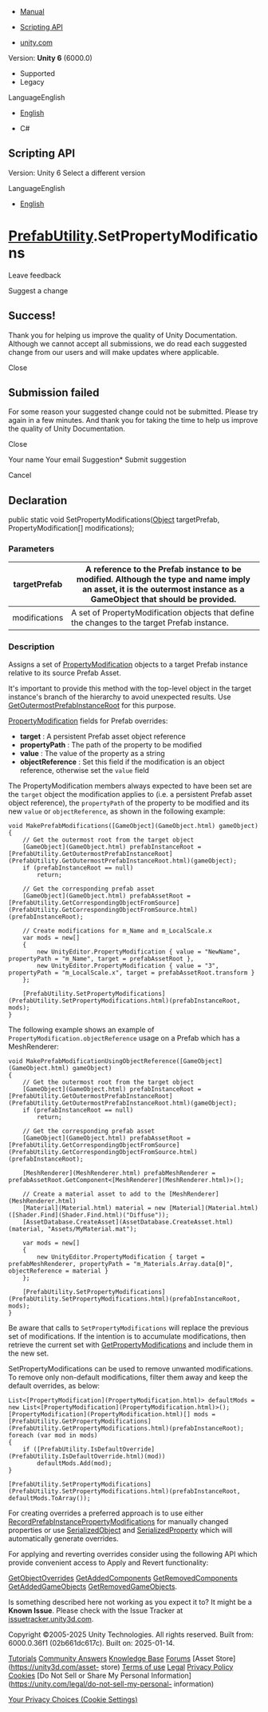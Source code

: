 [ ]()

  * [Manual](../Manual/index.html)
  * [Scripting API](../ScriptReference/index.html)

  * [unity.com](https://unity.com/)

Version: **Unity 6** (6000.0)

  * Supported
  * Legacy

LanguageEnglish

  * [English]()

  * C#

[ ](https://docs.unity3d.com)

## Scripting API

Version: Unity 6 Select a different version

LanguageEnglish

  * [English]()

#  [PrefabUtility](PrefabUtility.html).SetPropertyModifications

Leave feedback

Suggest a change

## Success!

Thank you for helping us improve the quality of Unity Documentation. Although
we cannot accept all submissions, we do read each suggested change from our
users and will make updates where applicable.

Close

## Submission failed

For some reason your suggested change could not be submitted. Please <a>try
again</a> in a few minutes. And thank you for taking the time to help us
improve the quality of Unity Documentation.

Close

Your name Your email Suggestion* Submit suggestion

Cancel

[ ]()

## Declaration

public static void SetPropertyModifications([Object](Object.html)
targetPrefab, PropertyModification[] modifications);

### Parameters

targetPrefab | A reference to the Prefab instance to be modified. Although the type and name imply an asset, it is the outermost instance as a GameObject that should be provided.  
---|---  
modifications | A set of PropertyModification objects that define the changes to the target Prefab instance.  
  
### Description

Assigns a set of [PropertyModification](PropertyModification.html) objects to
a target Prefab instance relative to its source Prefab Asset.

It's important to provide this method with the top-level object in the target
instance's branch of the hierarchy to avoid unexpected results. Use
[GetOutermostPrefabInstanceRoot](PrefabUtility.GetOutermostPrefabInstanceRoot.html)
for this purpose.  
  
[PropertyModification](PropertyModification.html) fields for Prefab overrides:

  * **target** : A persistent Prefab asset object reference
  * **propertyPath** : The path of the property to be modified
  * **value** : The value of the property as a string
  * **objectReference** : Set this field if the modification is an object reference, otherwise set the `value` field

The PropertyModification members always expected to have been set are the
`target` object the modification applies to (i.e. a persistent Prefab asset
object reference), the `propertyPath` of the property to be modified and its
new `value` or `objectReference`, as shown in the following example:

    
    
    void MakePrefabModifications([GameObject](GameObject.html) gameObject)
    {
        // Get the outermost root from the target object
        [GameObject](GameObject.html) prefabInstanceRoot = [PrefabUtility.GetOutermostPrefabInstanceRoot](PrefabUtility.GetOutermostPrefabInstanceRoot.html)(gameObject);
        if (prefabInstanceRoot == null)
            return;  
      
        // Get the corresponding prefab asset
        [GameObject](GameObject.html) prefabAssetRoot = [PrefabUtility.GetCorrespondingObjectFromSource](PrefabUtility.GetCorrespondingObjectFromSource.html)(prefabInstanceRoot);  
      
        // Create modifications for m_Name and m_LocalScale.x
        var mods = new[]
        {
            new UnityEditor.PropertyModification { value = "NewName", propertyPath = "m_Name", target = prefabAssetRoot },
            new UnityEditor.PropertyModification { value = "3", propertyPath = "m_LocalScale.x", target = prefabAssetRoot.transform }
        };  
      
        [PrefabUtility.SetPropertyModifications](PrefabUtility.SetPropertyModifications.html)(prefabInstanceRoot, mods);
    }
    

The following example shows an example of
`PropertyModification.objectReference` usage on a Prefab which has a
MeshRenderer:

    
    
    void MakePrefabModificationUsingObjectReference([GameObject](GameObject.html) gameObject)
    {
        // Get the outermost root from the target object
        [GameObject](GameObject.html) prefabInstanceRoot = [PrefabUtility.GetOutermostPrefabInstanceRoot](PrefabUtility.GetOutermostPrefabInstanceRoot.html)(gameObject);
        if (prefabInstanceRoot == null)
            return;  
      
        // Get the corresponding prefab asset
        [GameObject](GameObject.html) prefabAssetRoot = [PrefabUtility.GetCorrespondingObjectFromSource](PrefabUtility.GetCorrespondingObjectFromSource.html)(prefabInstanceRoot);  
      
        [MeshRenderer](MeshRenderer.html) prefabMeshRenderer = prefabAssetRoot.GetComponent<[MeshRenderer](MeshRenderer.html)>();
        
        // Create a material asset to add to the [MeshRenderer](MeshRenderer.html)
        [Material](Material.html) material = new [Material](Material.html)([Shader.Find](Shader.Find.html)("Diffuse"));
        [AssetDatabase.CreateAsset](AssetDatabase.CreateAsset.html)(material, "Assets/MyMaterial.mat");  
      
        var mods = new[]
        {
            new UnityEditor.PropertyModification { target = prefabMeshRenderer, propertyPath = "m_Materials.Array.data[0]", objectReference = material }
        };  
      
        [PrefabUtility.SetPropertyModifications](PrefabUtility.SetPropertyModifications.html)(prefabInstanceRoot, mods);
    }
    

Be aware that calls to `SetPropertyModifications` will replace the previous
set of modifications. If the intention is to accumulate modifications, then
retrieve the current set with
[GetPropertyModifications](PrefabUtility.GetPropertyModifications.html) and
include them in the new set.  
  
SetPropertyModifications can be used to remove unwanted modifications. To
remove only non-default modifications, filter them away and keep the default
overrides, as below:

    
    
    List<[PropertyModification](PropertyModification.html)> defaultMods = new List<[PropertyModification](PropertyModification.html)>();
    [PropertyModification](PropertyModification.html)[] mods = [PrefabUtility.GetPropertyModifications](PrefabUtility.GetPropertyModifications.html)(prefabInstanceRoot);
    foreach (var mod in mods)
    {
        if ([PrefabUtility.IsDefaultOverride](PrefabUtility.IsDefaultOverride.html)(mod))
            defaultMods.Add(mod);
    }  
      
    [PrefabUtility.SetPropertyModifications](PrefabUtility.SetPropertyModifications.html)(prefabInstanceRoot, defaultMods.ToArray());
    

For creating overrides a preferred approach is to use either
[RecordPrefabInstancePropertyModifications](PrefabUtility.RecordPrefabInstancePropertyModifications.html)
for manually changed properties or use
[SerializedObject](SerializedObject.html) and
[SerializedProperty](SerializedProperty.html) which will automatically
generate overrides.  
  
For applying and reverting overrides consider using the following API which
provide convenient access to Apply and Revert functionality:  
  
[GetObjectOverrides](PrefabUtility.GetObjectOverrides.html)
[GetAddedComponents](PrefabUtility.GetAddedComponents.html)
[GetRemovedComponents](PrefabUtility.GetRemovedComponents.html)
[GetAddedGameObjects](PrefabUtility.GetAddedGameObjects.html)
[GetRemovedGameObjects](PrefabUtility.GetRemovedGameObjects.html).

Is something described here not working as you expect it to? It might be a
**Known Issue**. Please check with the Issue Tracker at
[issuetracker.unity3d.com](https://issuetracker.unity3d.com).

Copyright ©2005-2025 Unity Technologies. All rights reserved. Built from:
6000.0.36f1 (02b661dc617c). Built on: 2025-01-14.

[Tutorials](https://unity3d.com/learn) [Community
Answers](https://answers.unity3d.com) [Knowledge
Base](https://support.unity3d.com/hc/en-us)
[Forums](https://forum.unity3d.com) [Asset Store](https://unity3d.com/asset-
store) [Terms of use](https://docs.unity3d.com/Manual/TermsOfUse.html)
[Legal](https://unity.com/legal) [Privacy
Policy](https://unity.com/legal/privacy-policy)
[Cookies](https://unity.com/legal/cookie-policy) [Do Not Sell or Share My
Personal Information](https://unity.com/legal/do-not-sell-my-personal-
information)

[Your Privacy Choices (Cookie Settings)](javascript:void\(0\);)

